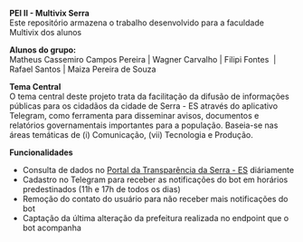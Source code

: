 **PEI II - Multivix Serra**<br>
Este repositório armazena o trabalho desenvolvido para a faculdade Multivix dos alunos 

**Alunos do grupo:**<br>
Matheus Cassemiro Campos Pereira | Wagner Carvalho | Filipi Fontes ​
| Rafael Santos | Maiza Pereira de Souza​


**Tema Central**<br>
O tema central deste projeto trata da facilitação da difusão de informações públicas para os cidadãos da cidade de Serra - ES através do aplicativo Telegram, como ferramenta para disseminar avisos, documentos e relatórios governamentais importantes para a população. Baseia-se nas áreas temáticas de (i) Comunicação, (vii) Tecnologia e Produção.

**Funcionalidades**
- Consulta de dados no [Portal da Transparência da Serra - ES](https://wstransparencia.serra.es.gov.br/api/emendas?exercicio=2024) diáriamente
- Cadastro no Telegram para receber as notificações do bot em horários predestinados (11h e 17h de todos os dias)
- Remoção do contato do usuário para não receber mais notificações do bot
- Captação da última alteração da prefeitura realizada no endpoint que o bot acompanha
